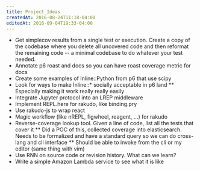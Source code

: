 ```yaml
---
title: Project_Ideas
createdAt: 2016-08-24T11:18-04:00
editedAt: 2016-09-04T19:33-04:00
---
```


* Get simplecov results from a single test or execution. Create a copy of the codebase where you delete all uncovered code and then reformat the remaining code -- a minimal codebase to do whatever your test needed.
* Annotate p6 roast and docs so you can have roast coverage metric for docs
* Create some examples of Inline::Python from p6 that use scipy
* Look for ways to make Inline::* socially acceptable in p6 land
** Especially making it work really really easily
* Integrate Jupyter protocol into an LREP middleware
* Implement REPL.here for rakudo, like binding.pry
* Use rakudo-js to wrap react
* Magic workflow (like nREPL, figwheel, reagent, ...) for rakudo
* Reverse-coverage lookup tool. Given a line of code, list all the tests that cover it
** Did a POC of this, collected coverage into elasticsearch. Needs to be formalized and have a standard query so we can do cross-lang and cli interface
** Should be able to invoke from the cli or my editor (same thing with vim)
* Use RNN on source code or revision history. What can we learn?
* Write a simple Amazon Lambda service to see what it is like

